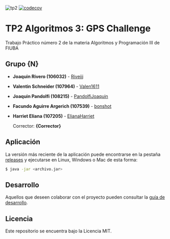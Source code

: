 ![tp2](https://github.com/ElianaHarriet/tp2_gps/actions/workflows/build.yml/badge.svg) [![codecov](https://codecov.io/gh/ElianaHarriet/tp2_gps/branch/master/graph/badge.svg)](https://codecov.io/gh/ElianaHarriet/tp2_gps)

# TP2 Algoritmos 3: GPS Challenge

Trabajo Práctico número 2 de la materia Algoritmos y Programación III de FIUBA

## Grupo {N}

* **Joaquin Rivero (106032)** - [Rivejjj](https://github.com/Rivejjj)
* **Valentin Schneider (107964)** - [Valen1611](https://github.com/Valen1611)
* **Joaquin Pandolfi (108215)** - [PandolfiJoaquin](https://github.com/PandolfiJoaquin)
* **Facundo Aguirre Argerich (107539)** - [bonshot](https://github.com/bonshot)
* **Harriet Eliana (107205)** - [ElianaHarriet](https://github.com/ElianaHarriet)

  Corrector: **{Corrector}**

## Aplicación

La versión más reciente de la aplicación puede encontrarse en la pestaña [releases](https://github.com/ElianaHarriet/tp2_gps/releases/latest) y ejecutarse en Linux, Windows o Mac de esta forma:

```bash
$ java -jar <archivo.jar>
```

## Desarrollo

Aquellos que deseen colaborar con el proyecto pueden consultar la [guía de desarrollo](./docs/Desarrollo.md).

## Licencia

Este repositorio se encuentra bajo la Licencia MIT.

